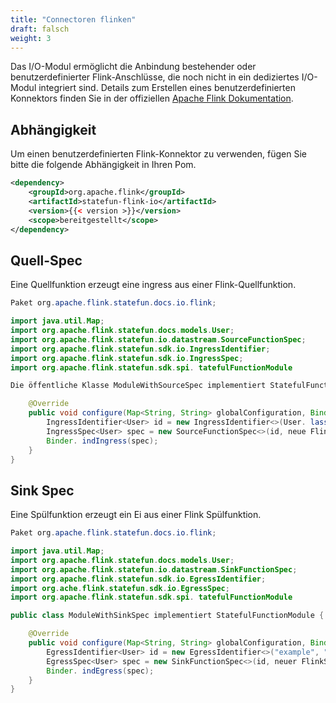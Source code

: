 ```yaml
---
title: "Connectoren flinken"
draft: falsch
weight: 3
---
```


Das I/O-Modul ermöglicht die Anbindung bestehender oder benutzerdefinierter Flink-Anschlüsse, die noch nicht in ein dediziertes I/O-Modul integriert sind. Details zum Erstellen eines benutzerdefinierten Konnektors finden Sie in der offiziellen [Apache Flink Dokumentation](https://ci.apache.org/projects/flink/flink-docs-stable).

## Abhängigkeit

Um einen benutzerdefinierten Flink-Konnektor zu verwenden, fügen Sie bitte die folgende Abhängigkeit in Ihren Pom.

```xml
<dependency>
    <groupId>org.apache.flink</groupId>
    <artifactId>statefun-flink-io</artifactId>
    <version>{{< version >}}</version>
    <scope>bereitgestellt</scope>
</dependency>
```

## Quell-Spec

Eine Quellfunktion erzeugt eine ingress aus einer Flink-Quellfunktion.

```java
Paket org.apache.flink.statefun.docs.io.flink;

import java.util.Map;
import org.apache.flink.statefun.docs.models.User;
import org.apache.flink.statefun.io.datastream.SourceFunctionSpec;
import org.apache.flink.statefun.sdk.io.IngressIdentifier;
import org.apache.flink.statefun.sdk.io.IngressSpec;
import org.apache.flink.statefun.sdk.spi. tatefulFunctionModule

Die öffentliche Klasse ModuleWithSourceSpec implementiert StatefulFunctionModule {

    @Override
    public void configure(Map<String, String> globalConfiguration, Binder binder) {
        IngressIdentifier<User> id = new IngressIdentifier<>(User. lasst, "Beispiel", "Benutzer");
        IngressSpec<User> spec = new SourceFunctionSpec<>(id, neue FlinkSource<>());
        Binder. indIngress(spec);
    }
}
```

## Sink Spec

Eine Spülfunktion erzeugt ein Ei aus einer Flink Spülfunktion.

```java
Paket org.apache.flink.statefun.docs.io.flink;

import java.util.Map;
import org.apache.flink.statefun.docs.models.User;
import org.apache.flink.statefun.io.datastream.SinkFunctionSpec;
import org.apache.flink.statefun.sdk.io.EgressIdentifier;
import org.ache.flink.statefun.sdk.io.EgressSpec;
import org.apache.flink.statefun.sdk.spi. tatefulFunctionModule

public class ModuleWithSinkSpec implementiert StatefulFunctionModule {

    @Override
    public void configure(Map<String, String> globalConfiguration, Binder binder) {
        EgressIdentifier<User> id = new EgressIdentifier<>("example", "user", User. Glas);
        EgressSpec<User> spec = new SinkFunctionSpec<>(id, neuer FlinkSink<>());
        Binder. indEgress(spec);
    }
}
```
